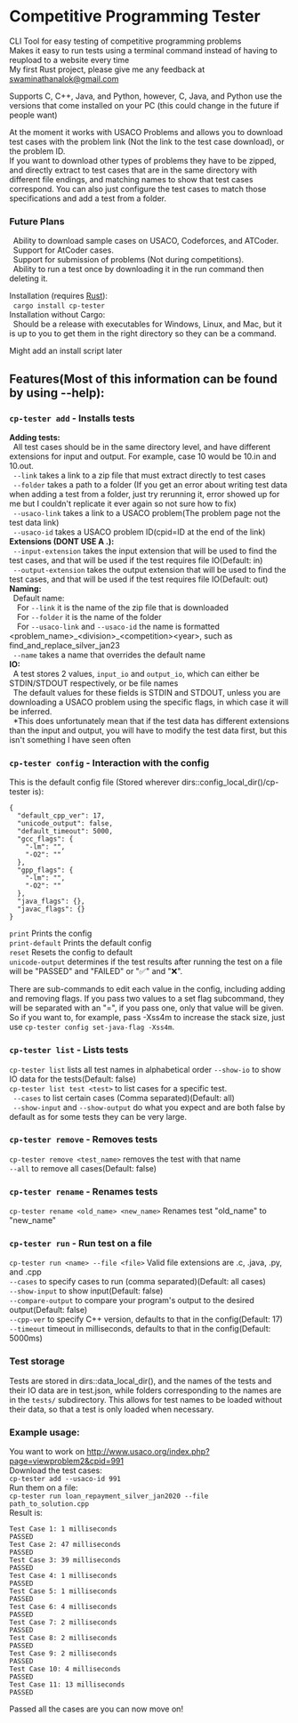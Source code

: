 # Competitive Programming Tester
CLI Tool for easy testing of competitive programming problems  
Makes it easy to run tests using a terminal command instead of having to reupload to a website every time  
My first Rust project, please give me any feedback at swaminathanalok@gmail.com  

Supports C, C++, Java, and Python, however, C, Java, and Python use the versions that come installed on your PC (this could change in the future if people want)  

At the moment it works with USACO Problems and allows you to download test cases with the problem link (Not the link to the test case download), or the problem ID.  
If you want to download other types of problems they have to be zipped, and directly extract to test cases that are in the same directory with different file endings, and matching names to show that test cases correspond. You can also just configure the test cases to match those specifications and add a test from a folder.   

### Future Plans
  &ensp;Ability to download sample cases on USACO, Codeforces, and ATCoder.  
  &ensp;Support for AtCoder cases.  
  &ensp;Support for submission of problems (Not during competitions).  
  &ensp;Ability to run a test once by downloading it in the run command then deleting it.   

Installation (requires [Rust](https://www.rust-lang.org/tools/install)):  
  &ensp;`cargo install cp-tester`  
Installation without Cargo:  
  &ensp;Should be a release with executables for Windows, Linux, and Mac, but it is up to you to get them in the right directory so they can be a command.  

Might add an install script later  

## Features(Most of this information can be found by using --help):  

### `cp-tester add` - Installs tests  
**Adding tests:**  
  &ensp;All test cases should be in the same directory level, and have different extensions for input and output. For example, case 10 would be 10.in and 10.out.  
  &ensp;`--link` takes a link to a zip file that must extract directly to test cases  
  &ensp;`--folder` takes a path to a folder (If you get an error about writing test data when adding a test from a folder, just try rerunning it, error showed up for me but I couldn't replicate it ever again so not sure how to fix)  
  &ensp;`--usaco-link` takes a link to a USACO problem(The problem page not the test data link)  
  &ensp;`--usaco-id` takes a USACO problem ID(cpid=ID at the end of the link)  
**Extensions (DONT USE A .):**  
  &ensp;`--input-extension` takes the input extension that will be used to find the test cases, and that will be used if the test requires file IO(Default: in)  
  &ensp;`--output-extension` takes the output extension that will be used to find the test cases, and that will be used if the test requires file IO(Default: out)  
**Naming:**  
  &ensp;Default name:  
    &ensp;&ensp;For `--link` it is the name of the zip file that is downloaded  
    &ensp;&ensp;For `--folder` it is the name of the folder  
    &ensp;&ensp;For `--usaco-link` and `--usaco-id` the name is formatted <problem_name>\_\<division\>\_\<competition\>\<year\>, such as find_and_replace_silver_jan23  
  &ensp;`--name` takes a name that overrides the default name  
**IO:**  
  &ensp;A test stores 2 values, `input_io` and `output_io`, which can either be STDIN/STDOUT respectively, or be file names  
  &ensp;The default values for these fields is STDIN and STDOUT, unless you are downloading a USACO problem using the specific flags, in which case it will be inferred.  
  &ensp;*This does unfortunately mean that if the test data has different extensions than the input and output, you will have to modify the test data first, but this isn't something I have seen often  

### `cp-tester config` - Interaction with the config  
This is the default config file (Stored wherever dirs::config_local_dir()/cp-tester is):  
```
{
  "default_cpp_ver": 17,
  "unicode_output": false,
  "default_timeout": 5000,
  "gcc_flags": {
    "-lm": "",
    "-O2": ""
  },
  "gpp_flags": {
    "-lm": "",
    "-O2": ""
  },
  "java_flags": {},
  "javac_flags": {}
}
```
`print` Prints the config   
`print-default` Prints the default config  
`reset` Resets the config to default  
`unicode-output` determines if the test results after running the test on a file will be "PASSED" and "FAILED" or "✅" and "❌".  

There are sub-commands to edit each value in the config, including adding and removing flags. If you pass two values to a set flag subcommand, they will be separated with an "=", if you pass one, only that value will be given. So if you want to, for example, pass -Xss4m to increase the stack size, just use `cp-tester config set-java-flag -Xss4m`. 



### `cp-tester list` - Lists tests  
`cp-tester list` lists all test names in alphabetical order 
`--show-io` to show IO data for the tests(Default: false)  
`cp-tester list test <test>` to list cases for a specific test.   
  &ensp;`--cases` to list certain cases (Comma separated)(Default: all)  
  &ensp;`--show-input` and `--show-output` do what you expect and are both false by default as for some tests they can be very large. 
  
### `cp-tester remove` - Removes tests   
`cp-tester remove <test_name>` removes the test with that name  
`--all` to remove all cases(Default: false)  

### `cp-tester rename` - Renames tests  
`cp-tester rename <old_name> <new_name>` Renames test "old_name" to "new_name"  

### `cp-tester run` - Run test on a file  
`cp-tester run <name> --file <file>`  Valid file extensions are .c, .java, .py, and .cpp   
`--cases` to specify cases to run (comma separated)(Default: all cases)  
`--show-input` to show input(Default: false)  
`--compare-output` to compare your program's output to the desired output(Default: false)  
`--cpp-ver` to specify C++ version, defaults to that in the config(Default: 17)  
`--timeout` timeout in milliseconds, defaults to that in the config(Default: 5000ms)  

### Test storage
Tests are stored in dirs::data_local_dir(), and the names of the tests and their IO data are in test.json, while folders corresponding to the names are in the `tests/` subdirectory.
This allows for test names to be loaded without their data, so that a test is only loaded when necessary. 

### Example usage:  
You want to work on http://www.usaco.org/index.php?page=viewproblem2&cpid=991  
Download the test cases:  
`cp-tester add --usaco-id 991`  
Run them on a file:  
`cp-tester run loan_repayment_silver_jan2020 --file path_to_solution.cpp`  
Result is: 
```
Test Case 1: 1 milliseconds
PASSED
Test Case 2: 47 milliseconds
PASSED
Test Case 3: 39 milliseconds
PASSED
Test Case 4: 1 milliseconds
PASSED
Test Case 5: 1 milliseconds
PASSED
Test Case 6: 4 milliseconds
PASSED
Test Case 7: 2 milliseconds
PASSED
Test Case 8: 2 milliseconds
PASSED
Test Case 9: 2 milliseconds
PASSED
Test Case 10: 4 milliseconds
PASSED
Test Case 11: 13 milliseconds
PASSED
``` 
Passed all the cases are you can now move on!



